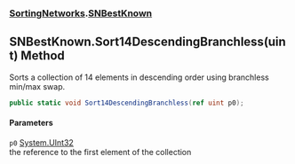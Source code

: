 ### [SortingNetworks](./SortingNetworks.md 'SortingNetworks').[SNBestKnown](./SortingNetworks-SNBestKnown.md 'SortingNetworks.SNBestKnown')
## SNBestKnown.Sort14DescendingBranchless(uint) Method
Sorts a collection of 14 elements in descending order using branchless min/max swap.  
```csharp
public static void Sort14DescendingBranchless(ref uint p0);
```
#### Parameters
<a name='SortingNetworks-SNBestKnown-Sort14DescendingBranchless(uint)-p0'></a>
`p0` [System.UInt32](https://docs.microsoft.com/en-us/dotnet/api/System.UInt32 'System.UInt32')  
the reference to the first element of the collection  
  
